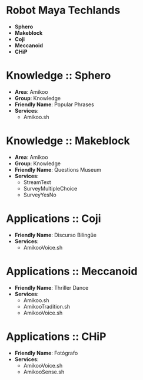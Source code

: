 # Robot Maya Techlands

- __Sphero__
- __Makeblock__
- __Coji__
- __Meccanoid__
- __CHiP__

# Knowledge :: Sphero

- __Area__: Amikoo
- __Group__: Knowledge
- __Friendly Name__: Popular Phrases
- __Services__:
  - Amikoo.sh

# Knowledge :: Makeblock

- __Area__: Amikoo
- __Group__: Knowledge
- __Friendly Name__: Questions Museum
- __Services__:
  - StreamText
  - SurveyMultipleChoice
  - SurveyYesNo

# Applications :: Coji

- __Friendly Name__: Discurso Bilingüe
- __Services__:
  - AmikooVoice.sh

# Applications :: Meccanoid

- __Friendly Name__: Thriller Dance
- __Services__:
  - Amikoo.sh
  - AmikooTradition.sh
  - AmikooVoice.sh

# Applications :: CHiP

- __Friendly Name__: Fotógrafo
- __Services__:
  - AmikooVoice.sh
  - AmikooSense.sh

